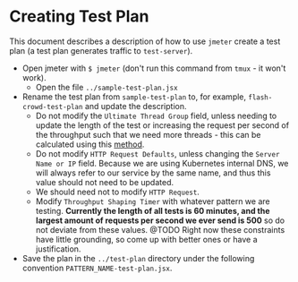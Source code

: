 # Creating Test Plan

This document describes a description of how to use `jmeter` create a test plan (a test plan
generates traffic to `test-server`).

- Open jmeter with `$ jmeter` (don't run this command from `tmux` - it won't
  work).
  - Open the file `../sample-test-plan.jsx`
- Rename the test plan from `sample-test-plan` to, for example,
  `flash-crowd-test-plan` and update the description.
  - Do not modify the `Ultimate Thread Group` field, unless needing to update
    the length of the test or increasing the request per second of the
    throughput such that we need more threads - this can be calculated using
    this [method](http://jmeter-plugins.org/wiki/ThroughputShapingTimer/).
  - Do not modify `HTTP Request Defaults`, unless changing the `Server Name or
    IP` field. Because we are using Kubernetes internal DNS, we will always
    refer to our service by the same name, and thus this value should not need
    to be updated.
  - We should need not to modify `HTTP Request`.
  - Modify `Throughput Shaping Timer` with whatever pattern we are testing.
    **Currently the length of all tests is 60 minutes, and the largest amount of
    requests per second we ever send is 500** so do not deviate from these
    values. @TODO Right now these constraints have little grounding, so come up
    with better ones or have a justification.
- Save the plan in the `../test-plan` directory under the following convention
  `PATTERN_NAME-test-plan.jsx`.
